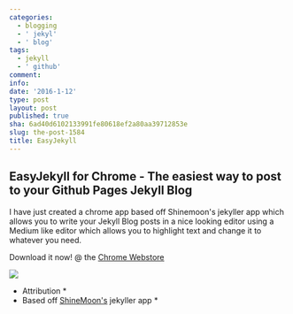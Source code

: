 ```yaml
---
categories:
  - blogging
  - ' jekyl'
  - ' blog'
tags:
  - jekyll
  - ' github'
comment: 
info: 
date: '2016-1-12'
type: post
layout: post
published: true
sha: 6ad40d6102133991fe80618ef2a80aa39712853e
slug: the-post-1584
title: EasyJekyll
---
```


## EasyJekyll for Chrome - The easiest way to post to your Github Pages Jekyll Blog

I have just created a chrome app based off Shinemoon's jekyller app which allows you to write your Jekyll Blog posts in a nice looking editor using a Medium like editor which allows you to highlight text and change it to whatever you need.</p><p>Download it now! @ the <a href="https://chrome.google.com/webstore/" target="_blank">Chrome Webstore</a></p><p><img src="http://i.imgur.com/KPKY1rV.png">

* Attribution *
* Based off [ShineMoon's](https://github.com/shinemoon/jekyller) jekyller app *
